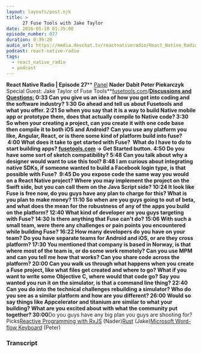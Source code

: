 ```yaml
---
layout: layouts/post.njk
title: >
      27 Fuse Tools with Jake Taylor
date: 2016-05-10 01:35:00
episode_number: 027
duration: 0:39:20
audio_url: https://media.devchat.tv/reactnativeradio/React_Native_Radio_Episode_27.mp3
podcast: react-native-radio
tags: 
  - react_native_radio
  - podcast
---
```


 **React Native Radio | Episode 27**** <u>Panel</u> **Nader Dabit Peter Piekarczyk** Special Guest: Jake Taylor of Fuse Tools**[fusetools.com](https://www.fusetools.com/)/**<u>Discussions and Questions:</u> ****0:33** Can you give us an idea of how you got into coding and the software industry? **1:30** Go ahead and tell us about Fusetools and what you offer. **2:21** So when you say that it is a way to build Native mobile app or prototype them, does that actually compile to Native code? **3:30** So when your creating a project, can you create it with one code base then compile it to both iOS and Android? Can you use any platform you like, Angular, React, or is there some kind of platform build into fuse? **&nbsp;4:00** What does it take to get started with Fuse?&nbsp; What do I have to do to start building apps? [**fusetools.com**](http://fusetools.com/) **-\> Get Started button.**** 4:50 **Do you have some sort of sketch compatibility?** 5:48 **Can you talk about why a designer would want to use this tool?** 8:48 **I am curious about integrating native SDKs, if someone wanted to build a Facebook login type, is that possible with Fuse?** &nbsp;9:45 **Do you expose code the same way you would on a React Native project? Where you may implement the project on the Swift side, but you can call them on the Java Script side?** 10:24 **It look like Fuse is free now, do you guys have any plan to charge for this? What is you plan to make money?** 11:10 **So when are you guys going to out of beta, and what does the mean for the robustness of any of the apps you build on the platform?** 12:40 **What kind of developer are you guys targeting with Fuse?** 14:30 **Is there anything that Fuse can't do?** 15:06 **With such a small team, were there any challenges or pain points you encountered while building Fuse?** 16:22 **How many developers do you have on your team? Do you have separate teams for Android and iOS, or are they cross platform?** 17:30 **You mentioned that company is based in Norway, is that where most of the team is, or do some work remotely? Can you use MPM and can you tell me how that works? Can you share code across the platform?** 20:00 **Can you walk us through what happens when you create a Fuse project, like what files get created and where to go? What if you want to write some Objective C, where would that code go? Say you wanted you run it on the simulator, is that a command line thing?** 22:40 **Can you do into the technical challenges rebuilding a simulator? Who do you see as a similar platform and how are you different?** 26:00 **Would so say things like Appcelerator and titanium are similar to what your building? What are you excited about with what the community put together?** 30:00**Do you guys have any big plan you guys are shooting for? &nbsp; Picks[Reactive Programming with RxJS](http://www.amazon.com/Reactive-Programming-RxJS-Asynchronous-JavaScript/dp/1680501291) (Nader)[Rust](https://www.reddit.com/r/rust) (Jake)[Microsoft Word-flow Keyboard](https://itunes.apple.com/us/app/word-flow-keyboard-english/id1077864246?mt=8) (Peter)

### Transcript


